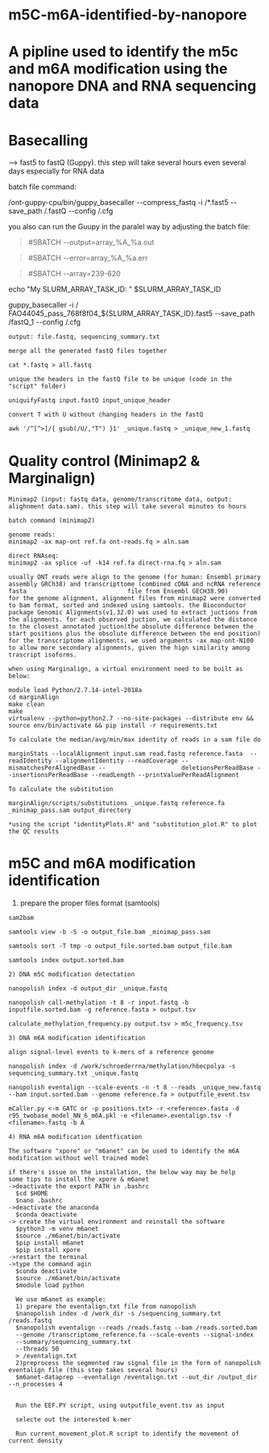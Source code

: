 # m5C-m6A-identified-by-nanopore

# A pipline used to identify the m5c and m6A modification using the nanopore DNA and RNA sequencing data

# Basecalling
--> fast5 to fastQ (Guppy). this step will take several hours even several days especially for RNA data

   batch file command:
  
   /ont-guppy-cpu/bin/guppy_basecaller --compress_fastq -i  /*.fast5 --save_path /.fastQ --config /.cfg
   
   you also can run the Guupy in the paralel way by adjusting the batch file:
   
   > #SBATCH --output=array_%A_%a.out

   > #SBATCH --error=array_%A_%a.err

   > #SBATCH --array=239-620

   echo "My SLURM_ARRAY_TASK_ID: " $SLURM_ARRAY_TASK_ID
   
   guppy_basecaller -i / FAO44045_pass_768f8f04_${SLURM_ARRAY_TASK_ID}.fast5 --save_path /fastQ_1 --config /.cfg
     
    output: file.fastq, sequencing_summary.txt
  
    merge all the generated fastQ files together
    
    cat *.fastq > all.fastq
    
    unique the headers in the fastQ file to be unique (code in the "script" folder)
    
    uniquifyFastq input.fastQ input_unique_header
    
    convert T with U without changing headers in the fastQ
    
    awk '/^[^>]/{ gsub(/U/,"T") }1' _unique.fastq > _unique_new_1.fastq
  
 # Quality control (Minimap2 & Marginalign)
 
    Minimap2 (input: fastq data, genome/transcritome data, output: alighnment data.sam). this step will take several minutes to hours
 
    batch command (minimap2)
    
    genome reads:
    minimap2 -ax map-ont ref.fa ont-reads.fq > aln.sam
    
    direct RNAseq:
    minimap2 -ax splice -uf -k14 ref.fa direct-rna.fq > aln.sam
    
    usually ONT reads were align to the genome (for human: Ensembl primary assembly GRCh38) and transcripttome (combined cDNA and ncRNA reference fasta                            file from Ensembl GECH38.90)
    for the genome alignment, alignment files from minimap2 were converted to bam format, sorted and indexed using samtools. the Bioconductor package Genomic Alignments(v1.32.0) was used to extract juctions from the alignments. for each observed juction, we calculated the distance to the closest annotated juction(the absolute difference between the start positions plus the obsolute difference between the end position)
    for the transcriptome alignments, we used arguments -ax map-ont-N100 to allow more secondary alignments, given the hign similarity among trascript isoforms.
     
    when using Marginalign, a virtual environment need to be built as below:
    
    module load Python/2.7.14-intel-2018a
    cd marginAlign
    make clean
    make
    virtualenv --python=python2.7 --no-site-packages --distribute env && source env/bin/activate && pip install -r requirements.txt
    
    To calculate the median/avg/min/max identity of reads in a sam file do
    
    marginStats --localAlignment input.sam read.fastq reference.fasta  --readIdentity --alignmentIdentity --readCoverage --mismatchesPerAlignedBase --                     deletionsPerReadBase --insertionsPerReadBase --readLength --printValuePerReadAlignment
    
    To calculate the substitution 
    
    marginAlign/scripts/substitutions _unique.fastq reference.fa _minimap_pass.sam output_directory
    
    *using the script "identityPlots.R" and "substitution_plot.R" to plot the QC results
    
  # m5C and m6A modification identification
  
   1) prepare the proper files format (samtools)
    
    sam2bam
    
    samtools view -b -S -o output_file.bam _minimap_pass.sam
    
    samtools sort -T tmp -o output_file.sorted.bam output_file.bam
    
    samtools index output.sorted.bam
    
    2) DNA m5C modification detectation
    
    nanopolish index -d output_dir _unique.fastq
    
    nanopolish call-methylation -t 8 -r input.fastq -b inputfile.sorted.bam -g reference.fasta > output.tsv
    
    calculate_methylation_frequency.py output.tsv > m5c_frequency.tsv
    
    3) DNA m6A modification identification
    
    align signal-level events to k-mers of a reference genome
    
    nanopolish index -d /work/schroederrna/methylation/hbecpolya -s sequencing_summary.txt _unique.fastq
    
    nanopolish eventalign --scale-events -n -t 8 --reads _unique_new.fastq --bam input.sorted.bam --genome reference.fa > outputfile_event.tsv
    
    mCaller.py <-m GATC or -p positions.txt> -r <reference>.fasta -d r95_twobase_model_NN_6_m6A.pkl -e <filename>.eventalign.tsv -f <filename>.fastq -b A 
    
    4) RNA m6A modification identfication
    
    The software "xpore" or "m6anet" can be used to identify the m6A modification without well trained model
   
    if there's issue on the installation, the below way may be help
    some tips to install the xpore & m6anet
    ->deactivate the export PATH in .bashrc
      $cd $HOME
      $nano .bashrc
    ->deactivate the anaconda
      $conda deactivate
    -> create the virtual environment and reinstall the software
      $python3 -m venv m6anet
      $source ./m6anet/bin/activate
      $pip install m6anet
      $pip install xpore      
    ->restart the terminal
    ->type the command agin
      $conda deactivate
      $source ./m6anet/bin/activate
      $module load python
      
      We use m6anet as example:
      1) prepare the eventalign.txt file from nanopolish
      $nanopolish index -d /work_dir -s /sequencing_summary.txt /reads.fastq
      $nanopolish eventalign --reads /reads.fastq --bam /reads.sorted.bam 
      --genome /transcriptome_reference.fa --scale-events --signal-index 
      --summary/sequencing_summary.txt 
      --threads 50 
      > /eventalign.txt
      2)preprocess the segmented raw signal file in the form of nanopolish eventalign file (this step takes several hours)
      $m6anet-dataprep --eventalign /eventalign.txt --out_dir /output_dir --n_processes 4

      
      Run the EEF.PY script, using outputfile_event.tsv as input
      
      selecte out the interested k-mer
      
      Run current_movement_plot.R script to identify the movement of current density 


    


  
  
  
    






